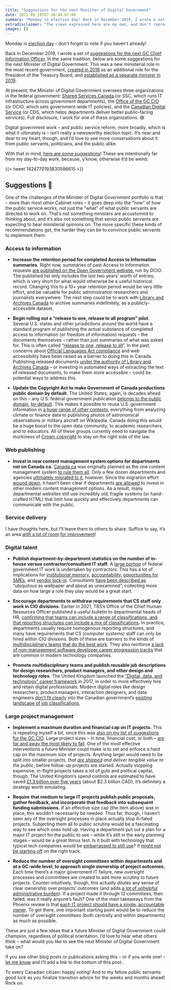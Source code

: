 ```yaml
---
title: "Suggestions for the next Minister of Digital Government"
date: 2021-09-18T07:30:48-07:00
summary: "Monday is election day! Back in December 2019, I wrote a set of suggestions for the next GC Chief Information Officer. In the same tradition, here are some suggestions for the next Minister of Digital Government. Digital government work – and public service reform, which is what it ultimately is – isn’t really a newsworthy election topic. It’s near and dear to my heart, though, and I’d love to see more conversations about it from public servants, politicians, and the public alike. What would you like to see the next Minister of Digital Government take on?"
extradisclaimer: "The views expressed here are my own, and don’t represent the opinions of my team or my employer."
images: []
---
```


Monday is [election day](https://elections.ca/content2.aspx?section=vote&document=index&lang=e) – don’t forget to vote if you haven’t already! 

Back in December 2019, I wrote a set of [suggestions for the next GC Chief Information Officer](/2019/12/26/suggestions-for-the-next-gc-cio/). In the same tradition, below are some suggestions for the next Minister of Digital Government. This was a new ministerial role in the most recent government, [created in 2018](https://twitter.com/JustinTrudeau/status/1019590158616748032) as an additional role for the President of the Treasury Board, and [established as a separate minister in 2019](https://pm.gc.ca/en/mandate-letters/2019/12/13/minister-digital-government-mandate-letter). 

At present, the Minister of Digital Government oversees three organizations in the federal government: [Shared Services Canada](https://www.canada.ca/en/shared-services.html) (or SSC, which runs IT infrastructure across government departments), the [Office of the GC CIO](https://www.canada.ca/en/treasury-board-secretariat/corporate/organization.html#ocio) (or OCIO, which sets government-wide IT policies), and the [Canadian Digital Service](https://digital.canada.ca/) (or CDS, which helps departments deliver better public-facing services). Full disclosure, I work for one of these organizations. 😅 

Digital government work – and public service reform, more broadly, which is what it ultimately is – isn’t really a newsworthy election topic. It’s near and dear to my heart, though, and I’d love to see more conversations about it from public servants, politicians, and the public alike. 

With that in mind, [here are some suggestions](#suggestions)! These are intentionally far from my day-to-day work, because, y’know, otherwise it’d be weird:

{{< tweet 1424770193830596615 >}}

## Suggestions 📝

One of the challenges of the Minister of Digital Government portfolio is that – more than most other Cabinet roles – it goes deep into the “how” of how the public service works, not just the “what” of what public servants are directed to work on. That’s not something ministers are accustomed to thinking about, and it’s also not something that senior public servants are expecting to hear ministerial opinions on. The more specific these kinds of recommendations get, the harder they can be to convince public servants to implement them:

### Access to information

* **Increase the retention period for completed Access to Information summaries.** Right now, summaries of past Access to Information requests [are published on the Open Government website](https://open.canada.ca/en/search/ati), run by OCIO. The published list only includes the last two years’ worth of entries, which is very short for what would otherwise be a useful historical record. Changing this to a 10+ year retention period would be very little effort, and be valuable for public administration researchers and journalists everywhere. The next step could be to work with [Library and Archives Canada](https://www.bac-lac.gc.ca/eng/Pages/home.aspx) to archive summaries indefinitely, as a publicly-accessible dataset.

* **Begin rolling out a “release to one, release to all program” pilot.** Several U.S. states and other jurisdictions around the world have a standard program of publishing the actual substance of completed access to information (or freedom of information) requests – the documents themselves – rather than just summaries of what was asked for. This is often called “[release to one, release to all](https://www.justice.gov/oip/blog/request-public-comment-draft-release-one-release-all-presumption)”. In the past, concerns about [Official Languages Act compliance](https://www.canada.ca/en/treasury-board-secretariat/services/values-ethics/official-languages/official-languages-act-and-you.html) and web accessibility have been raised as a barrier to doing this in Canada. Publishing released documents [under the authority of Library and Archives Canada](https://www.bac-lac.gc.ca/eng/about-us/policy/Pages/directive-official-language-description.aspx) – or investing in automated ways of extracting the text of released documents, to make them more accessible – could be potential ways to address this.

* **Update the Copyright Act to make Government of Canada productions public domain by default.** The United States, again, is decades ahead on this – any U.S. federal government publication [belongs to the public domain](https://en.wikipedia.org/wiki/Copyright_status_of_works_by_the_federal_government_of_the_United_States), [by default](https://www.usa.gov/government-works). This makes it possible to reuse U.S. government information in [a huge range of other contexts](https://guides.ucsf.edu/c.php?g=100979&p=655138), everything from analyzing climate or finance data to publishing photos of astronomical observations or military aircraft on Wikipedia. Canada doing this would be a huge boost to the open data community, to academic researchers, and to educators. All of these groups currently need to navigate the murkiness of [Crown copyright](https://www.canada.ca/en/canadian-heritage/services/crown-copyright-request.html) to stay on the right side of the law.

### Web publishing

* **Invest in new content management system options for departments not on Canada.ca.** [Canada.ca](https://www.canada.ca/en.html) was originally planned as the one content management system [to rule them all](/2020/02/04/perils-of-standardization/). Only a few dozen departments and agencies [ultimately migrated to it](https://www.cbc.ca/news/politics/canadaca-federal-website-delays-1.3893254), however. Since the migration effort [wound down](https://www.cbc.ca/news/politics/federal-government-to-downsize-failing-canada-ca-project-1.4202563), it hasn’t been clear if departments [are allowed](/2021/02/14/if-you-want-enterprise-services-to-be-good-make-them-optional/) to invest in other modern content management options. As a result, many departmental websites still use incredibly old, fragile systems (or hand-crafted HTML) that limit how quickly and effectively departments can communicate with the public. 

### Service delivery

I have thoughts here, but I’ll leave them to others to share. Suffice to say, it’s an area [with a lot of room](https://www.tvo.org/article/trust-issues-heres-one-issue-that-both-the-right-and-left-agree-on) [for improvement](/2020/02/25/our-services-arent-working/)!

### Digital talent

* **Publish department-by-department statistics on the number of in-house versus contractor/consultant IT staff.** A [large portion](https://pipsc.ca/news-issues/outsourcing/part-one-real-cost-outsourcing) of federal government IT work is undertaken by contractors. This has a lot of implications for [institutional memory](https://twitter.com/tobi/status/1266780644585148417), [accountability](https://twitter.com/Randy22401/status/1224847365540077568), [opportunities for SMEs](https://policyoptions.irpp.org/magazines/february-2019/outdated-procurement-rules-hindering-digital-government/), and [vendor lock-in](/2021/05/12/rule-number-one-avoid-vendor-lock-in/). Consultants [have been described as](https://www.macleans.ca/politics/ottawa/whos-really-got-ottawas-ear/) “ubiquitous as wallpaper and about as unexamined”; collecting more data on how large a role they play would be a great start.

* **Encourage departments to withdraw requirements that CS staff only work in CIO divisions.** Earlier in 2021, TBS’s Office of the Chief Human Resources Officer published a useful bulletin to departmental heads of HR, [confirming that teams can include a range of classifications, and that reporting structures can include a mix of classifications](https://digital.canada.ca/2021/03/18/busting-talent-myths-to-hire-multidisciplinary-teams/). In practice, departments usually require homogenous reporting structures, and many have requirements that CS (computer systems) staff can only be hired within CIO divisions. Both of these are barriers to the kinds of [multidisciplinary teams](https://18f.gsa.gov/2019/06/18/cross-functional-teams/) [that do the best work](https://public.digital/2018/10/12/internet-era-ways-of-working). They also reinforce [a lack of non-management software developer career progression tracks](/2020/05/26/why-are-there-so-few-senior-developers-in-government/) that are common in modern technology companies.

* **Promote multidisciplinary teams and publish reusable job descriptions for design researchers, product managers, and other design and technology roles.** The United Kingdom launched the [“Digital, data, and technology” career framework](https://www.gov.uk/government/organisations/digital-data-and-technology-profession) in 2017, in order to more effectively hire and retain digital professionals. Modern digital roles like design researchers, product managers, interaction designers, and data engineers [don’t fit clearly](https://twitter.com/jstweedie/status/1438895252195131395) into the Canadian government’s [existing landscape of job classifications](https://www.tbs-sct.gc.ca/agreements-conventions/list-eng.aspx). 

### Large project management

* **Implement a maximum duration and financial cap on IT projects.** This is repeating myself a bit, since this was [also on my list of suggestions for the GC CIO](/2019/12/26/suggestions-for-the-next-gc-cio/). Large project sizes – in time, financial cost, or both – [are far and away the most likely to fail](https://large-government-of-canada-it-projects.github.io/#are-large-it-projects-likely-to-be-successful). One of the most effective interventions a future Minister could make is to set and enforce a hard cap on the maximum size of projects. Anything larger would need to be split into smaller projects, _that [are shipped](/2020/01/10/shipping/) and deliver tangible value to the public_, before follow-up projects are started. Actually stopping expensive, in-flight projects takes a lot of guts and political capital, though. The United Kingdom’s spend controls are estimated to have saved [£1.3 billion over five years](https://www.nao.org.uk/press-release/digital-transformation-in-government/) (about $2.3 billion CAD); it’s definitely a strategy worth emulating. 

* **Require that medium to large IT projects publish public proposals, gather feedback, and incorporate that feedback into subsequent funding submissions.** If an effective size cap (the item above) was in place, this wouldn’t necessarily be needed. Thus far, though, I haven’t seen any of the oversight processes in place actually stop ill-fated projects. Subjecting them all to public scrutiny would be a fascinating way to see which ones hold up. Having a department put out a plan for a major IT project for the public to see – while it’s still in the early planning stages – would be a great litmus test. Is it built with technology that typical tech companies would be [embarrassed to still use](/2020/05/20/the-cycle-of-bad-government-software/)? It [might not be starting off](https://18f.gsa.gov/2019/05/29/you-might-not-be-as-agile-as-you-think-you-are/) on the right track.

* **Reduce the number of oversight committees within departments and at a GC-wide level, to approach single ownership of project outcomes.** Each time there’s a major government IT failure, new oversight processes and committees are created to add more scrutiny to future projects. Counter-intuitively, though, this actually dilutes any sense of clear ownership over projects’ outcomes (and adds [a lot of unhelpful](/2021/01/12/onerous-levels-of-oversight/) [administrative burden](/2020/01/28/introducing-agile-to-large-organizations-is-a-subtractive-process-not-an-additive-one/#what-this-looks-like-in-practice)). If a project made it through 12 committees, then failed, was it really anyone’s fault? One of the main takeaways from the Phoenix review is that [each IT project should have a single, accountable owner](https://www.canada.ca/en/treasury-board-secretariat/corporate/reports/lessons-learned-transformation-pay-administration-initiative.html). To get there, one important starting point would be to reduce the number of oversight committees (both centrally and within departments) as much as possible.

These are just a few ideas that a future Minister of Digital Government could champion, regardless of political orientation. I’d love to hear what others think – what would you like to see the next Minister of Digital Government take on? 

If you see other blog posts or publications asking this – or if you write one! – [let me know](mailto:sean@theboots.ca) and I’ll add a link to the bottom of this post. 

To every Canadian citizen: happy voting! And to my fellow public servants: good luck as you finalize transition advice for the weeks and months ahead! Rock on. 
